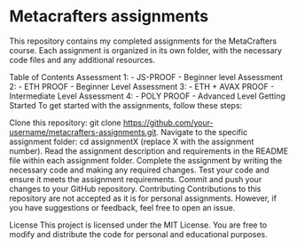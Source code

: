 # Metacrafters assignments
This repository contains my completed assignments for the MetaCrafters course. Each assignment is organized in its own folder, with the necessary code files and any additional resources.

Table of Contents
Assessment 1: - JS-PROOF - Beginner level
Assessment 2: - ETH PROOF - Beginner Level
Assessment 3: - ETH + AVAX PROOF - Intermediate Level
Assessment 4: - POLY PROOF - Advanced Level
Getting Started
To get started with the assignments, follow these steps:

Clone this repository: git clone https://github.com/your-username/metacrafters-assignments.git.
Navigate to the specific assignment folder: cd assignmentX (replace X with the assignment number).
Read the assignment description and requirements in the README file within each assignment folder.
Complete the assignment by writing the necessary code and making any required changes.
Test your code and ensure it meets the assignment requirements.
Commit and push your changes to your GitHub repository.
Contributing
Contributions to this repository are not accepted as it is for personal assignments. However, if you have suggestions or feedback, feel free to open an issue.

License
This project is licensed under the MIT License. You are free to modify and distribute the code for personal and educational purposes.

